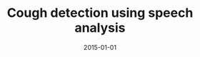 ---
title: "Cough detection using speech analysis"
collection: publications
permalink: /publication/2015-01-01-Cough-detection-using-speech-analysis
date: 2015-01-01
venue: 'In the proceedings of 2015 18th International Conference on Computer and Information Technology (ICCIT)'
citation: ' Bushra Ferdousi,  SM Ferdous,  Khondaker Abdullah-Al-Mamun,  Mohammad Nurul Huda, &quot;Cough detection using speech analysis.&quot; In the proceedings of 2015 18th International Conference on Computer and Information Technology (ICCIT), 2015.'
---